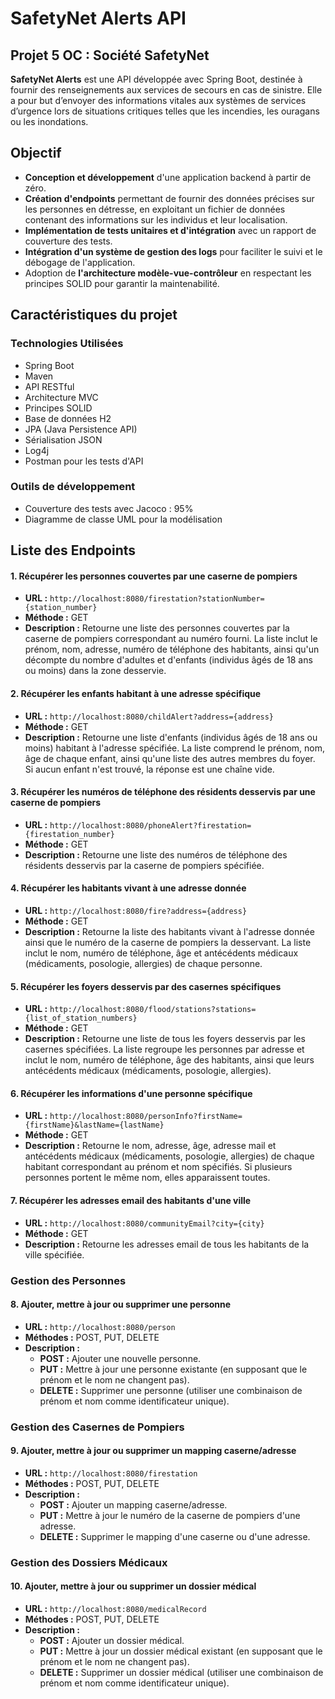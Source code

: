 # SafetyNet Alerts API

## Projet 5 OC : Société SafetyNet

**SafetyNet Alerts** est une API développée avec Spring Boot, destinée à fournir des renseignements aux services de secours en cas de sinistre. Elle a pour but d’envoyer des informations vitales aux systèmes de services d’urgence lors de situations critiques telles que les incendies, les ouragans ou les inondations.

## Objectif

- **Conception et développement** d'une application backend à partir de zéro.
- **Création d'endpoints** permettant de fournir des données précises sur les personnes en détresse, en exploitant un fichier de données contenant des informations sur les individus et leur localisation.
- **Implémentation de tests unitaires et d'intégration** avec un rapport de couverture des tests.
- **Intégration d'un système de gestion des logs** pour faciliter le suivi et le débogage de l'application.
- Adoption de **l'architecture modèle-vue-contrôleur** en respectant les principes SOLID pour garantir la maintenabilité.

## Caractéristiques du projet

### Technologies Utilisées

- Spring Boot
- Maven
- API RESTful
- Architecture MVC
- Principes SOLID
- Base de données H2
- JPA (Java Persistence API)
- Sérialisation JSON
- Log4j
- Postman pour les tests d'API

### Outils de développement

- Couverture des tests avec Jacoco : 95%
- Diagramme de classe UML pour la modélisation



## Liste des Endpoints

#### 1. Récupérer les personnes couvertes par une caserne de pompiers

- **URL :** `http://localhost:8080/firestation?stationNumber={station_number}`
- **Méthode :** GET
- **Description :** Retourne une liste des personnes couvertes par la caserne de pompiers correspondant au numéro fourni. La liste inclut le prénom, nom, adresse, numéro de téléphone des habitants, ainsi qu'un décompte du nombre d'adultes et d'enfants (individus âgés de 18 ans ou moins) dans la zone desservie.

#### 2. Récupérer les enfants habitant à une adresse spécifique

- **URL :** `http://localhost:8080/childAlert?address={address}`
- **Méthode :** GET
- **Description :** Retourne une liste d'enfants (individus âgés de 18 ans ou moins) habitant à l'adresse spécifiée. La liste comprend le prénom, nom, âge de chaque enfant, ainsi qu'une liste des autres membres du foyer. Si aucun enfant n'est trouvé, la réponse est une chaîne vide.

#### 3. Récupérer les numéros de téléphone des résidents desservis par une caserne de pompiers

- **URL :** `http://localhost:8080/phoneAlert?firestation={firestation_number}`
- **Méthode :** GET
- **Description :** Retourne une liste des numéros de téléphone des résidents desservis par la caserne de pompiers spécifiée.

#### 4. Récupérer les habitants vivant à une adresse donnée

- **URL :** `http://localhost:8080/fire?address={address}`
- **Méthode :** GET
- **Description :** Retourne la liste des habitants vivant à l'adresse donnée ainsi que le numéro de la caserne de pompiers la desservant. La liste inclut le nom, numéro de téléphone, âge et antécédents médicaux (médicaments, posologie, allergies) de chaque personne.

#### 5. Récupérer les foyers desservis par des casernes spécifiques

- **URL :** `http://localhost:8080/flood/stations?stations={list_of_station_numbers}`
- **Méthode :** GET
- **Description :** Retourne une liste de tous les foyers desservis par les casernes spécifiées. La liste regroupe les personnes par adresse et inclut le nom, numéro de téléphone, âge des habitants, ainsi que leurs antécédents médicaux (médicaments, posologie, allergies).

#### 6. Récupérer les informations d'une personne spécifique

- **URL :** `http://localhost:8080/personInfo?firstName={firstName}&lastName={lastName}`
- **Méthode :** GET
- **Description :** Retourne le nom, adresse, âge, adresse mail et antécédents médicaux (médicaments, posologie, allergies) de chaque habitant correspondant au prénom et nom spécifiés. Si plusieurs personnes portent le même nom, elles apparaissent toutes.

#### 7. Récupérer les adresses email des habitants d'une ville

- **URL :** `http://localhost:8080/communityEmail?city={city}`
- **Méthode :** GET
- **Description :** Retourne les adresses email de tous les habitants de la ville spécifiée.

### Gestion des Personnes

#### 8. Ajouter, mettre à jour ou supprimer une personne

- **URL :** `http://localhost:8080/person`
- **Méthodes :** POST, PUT, DELETE
- **Description :**
  - **POST :** Ajouter une nouvelle personne.
  - **PUT :** Mettre à jour une personne existante (en supposant que le prénom et le nom ne changent pas).
  - **DELETE :** Supprimer une personne (utiliser une combinaison de prénom et nom comme identificateur unique).

### Gestion des Casernes de Pompiers

#### 9. Ajouter, mettre à jour ou supprimer un mapping caserne/adresse

- **URL :** `http://localhost:8080/firestation`
- **Méthodes :** POST, PUT, DELETE
- **Description :**
  - **POST :** Ajouter un mapping caserne/adresse.
  - **PUT :** Mettre à jour le numéro de la caserne de pompiers d'une adresse.
  - **DELETE :** Supprimer le mapping d'une caserne ou d'une adresse.

### Gestion des Dossiers Médicaux

#### 10. Ajouter, mettre à jour ou supprimer un dossier médical

- **URL :** `http://localhost:8080/medicalRecord`
- **Méthodes :** POST, PUT, DELETE
- **Description :**
  - **POST :** Ajouter un dossier médical.
  - **PUT :** Mettre à jour un dossier médical existant (en supposant que le prénom et le nom ne changent pas).
  - **DELETE :** Supprimer un dossier médical (utiliser une combinaison de prénom et nom comme identificateur unique).
